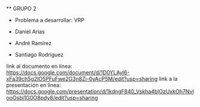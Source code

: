 ** GRUPO 2
* Problema a desarrollar: VRP

* Daniel Arias
* André Ramírez
* Santiago Rodríguez


link al documento en línea: https://docs.google.com/document/d/1D0YLAyI6-xFa39ch5g2IO5PFuFwe2G3n8Zi-0yAcP5M/edit?usp=sharing
link a la presentación en línea: https://docs.google.com/presentation/d/1kdngF840_Vskha4blOzUxkOh7NvIooOsbi1G0O8pdy8/edit?usp=sharing
